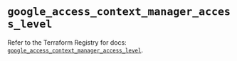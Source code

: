 # `google_access_context_manager_access_level`

Refer to the Terraform Registry for docs: [`google_access_context_manager_access_level`](https://registry.terraform.io/providers/drfaust92/google/4.16.4/docs/resources/access_context_manager_access_level).
